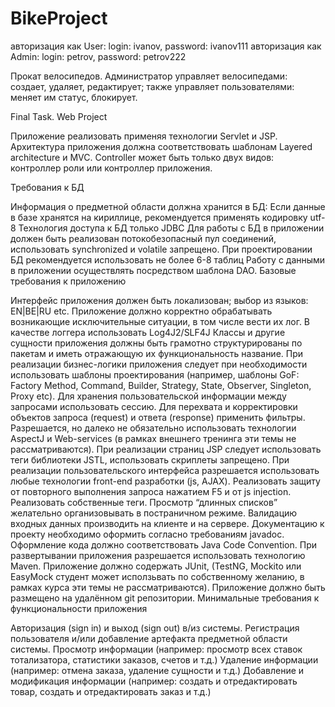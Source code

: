 # BikeProject
авторизация как User: login: ivanov, password: ivanov111
авторизация как Admin: login: petrov, password: petrov222

Прокат велосипедов. Администратор управляет велосипедами:
создает, удаляет, редактирует; также управляет пользователями: меняет
им статус, блокирует.

Final Task. Web Project

Приложение реализовать применяя технологии Servlet и JSP.
Архитектура приложения должна соответствовать шаблонам Layered architecture и MVC.
Controller может быть только двух видов: контроллер роли или контроллер приложения.

Требования к БД

Информация о предметной области должна хранится в БД:
Если данные в базе хранятся на кириллице, рекомендуется применять кодировку utf-8
Технология доступа к БД только JDBC
Для работы с БД в приложении должен быть реализован потокобезопасный пул
соединений, использовать synchronized и volatile запрещено.
При проектировании БД рекомендуется использовать не более 6-8 таблиц
Работу с данными в приложении осуществлять посредством шаблона DAO.
Базовые требования к приложению

Интерфейс приложения должен быть локализован; выбор из языков: EN|BE|RU etc.
Приложение должно корректно обрабатывать возникающие исключительные ситуации, в
том числе вести их лог. В качестве логгера использовать Log4J2/SLF4J
Классы и другие сущности приложения должны быть грамотно структурированы по
пакетам и иметь отражающую их функциональность название.
При реализации бизнес-логики приложения следует при необходимости использовать
шаблоны проектирования (например, шаблоны GoF: Factory Method, Command, Builder,
Strategy, State, Observer, Singleton, Proxy etc).
Для хранения пользовательской информации между запросами использовать сессию.
Для перехвата и корректировки объектов запроса (request) и ответа (response) применить
фильтры.
Разрешается, но далеко не обязательно использовать технологии AspectJ и Web-services
(в рамках внешнего тренинга эти темы не рассматриваются).
При реализации страниц JSP следует использовать теги библиотеки JSTL, использовать
скриплеты запрещено.
При реализации пользовательского интерфейса разрешается использовать любые
технологии front-end разработки (js, AJAX).
Реализовать защиту от повторного выполнения запроса нажатием F5 и от js injection.
Реализовать собственные теги.
Просмотр “длинных списков” желательно организовывать в постраничном режиме.
Валидацию входных данных производить на клиенте и на сервере.
Документацию к проекту необходимо оформить согласно требованиям javadoc.
Оформление кода должно соответствовать Java Code Convention.
При развертывании приложения разрешается использовать технологию Maven.
Приложение должно содержать JUnit, (TestNG, Mockito или EasyMock студент может
исползьвать по собственному желанию, в рамках курса эти темы не рассматриваются).
Приложение должно быть размещено на удалённом git репозитории.
Минимальные требования к функциональности приложения

Авторизация (sign in) и выход (sign out) в/из системы.
Регистрация пользователя и/или добавление артефакта предметной области системы.
Просмотр информации (например: просмотр всех ставок тотализатора, статистики
заказов, счетов и т.д.)
Удаление информации (например: отмена заказа, удаление сущности и т.д.)
Добавление и модификация информации (например: создать и отредактировать товар,
создать и отредактировать заказ и т.д.)
